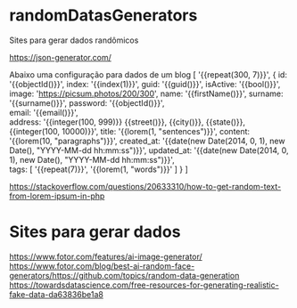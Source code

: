 # randomDatasGenerators
Sites para gerar dados randômicos

https://json-generator.com/

Abaixo uma configuração para dados de um blog
[
  '{{repeat(300, 7)}}',
  {
    id: '{{objectId()}}',
    index: '{{index(1)}}',
    guid: '{{guid()}}',
    isActive: '{{bool()}}',    
    image: 'https://picsum.photos/200/300',
    name: '{{firstName()}}',
    surname: '{{surname()}}',
    password: '{{objectId()}}',  
    email: '{{email()}}',    
    address: '{{integer(100, 999)}} {{street()}}, {{city()}}, {{state()}}, {{integer(100, 10000)}}',
    title: '{{lorem(1, "sentences")}}',
    content: '{{lorem(10, "paragraphs")}}',
    created_at: '{{date(new Date(2014, 0, 1), new Date(), "YYYY-MM-dd hh:mm:ss")}}',
    updated_at: '{{date(new Date(2014, 0, 1), new Date(), "YYYY-MM-dd hh:mm:ss")}}',    
    tags: [
      '{{repeat(7)}}',
      '{{lorem(1, "words")}}'
    ]
  }
]

https://stackoverflow.com/questions/20633310/how-to-get-random-text-from-lorem-ipsum-in-php

# Sites para gerar dados
https://www.fotor.com/features/ai-image-generator/
https://www.fotor.com/blog/best-ai-random-face-generators/https://github.com/topics/random-data-generation
https://towardsdatascience.com/free-resources-for-generating-realistic-fake-data-da63836be1a8

